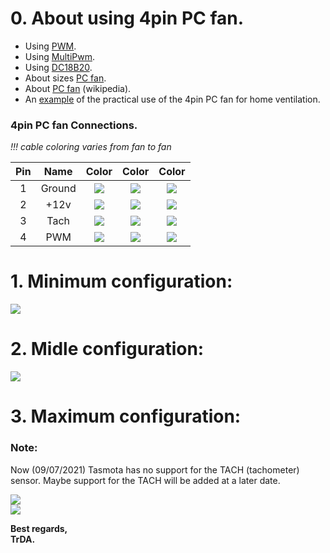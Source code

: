 # 0. About using 4pin PC fan.

- Using [PWM](https://tasmota.github.io/docs/Commands/#pwm).
- Using [MultiPwm](https://tasmota.github.io/docs/Commands/#setoption68).
- Using [DC18B20](https://tasmota.github.io/docs/DS18x20/).  
- About sizes [PC fan](https://digitalworld839.com/computer-case-fan-sizes/).  
- About [PC fan](https://en.wikipedia.org/wiki/Computer_fan) (wikipedia).  
- An [example](https://www.thingiverse.com/thing:4163250) of the practical use of the 4pin PC fan for home ventilation.  

### 4pin PC fan Connections.     
*!!! cable coloring varies from fan to fan*   

Pin|Name|Color|Color|Color|  
:-:|:-:|:-:|:-:|:-:|  
|1|Ground|![](https://img.shields.io/static/v1?label=&message=BLACK&color=black)|![](https://img.shields.io/static/v1?label=&message=RED&color=red)|![](https://img.shields.io/static/v1?label=&message=RED&color=red)|  
|2|+12v|![](https://img.shields.io/static/v1?label=&message=RED&color=red)|![](https://img.shields.io/static/v1?label=&message=YELLOW&color=yellow)|![](https://img.shields.io/static/v1?label=&message=RED&color=red)|  
|3|Tach|![](https://img.shields.io/static/v1?label=&message=BLUE&color=blue)|![](https://img.shields.io/static/v1?label=&message=GREEN&color=green)|![](https://img.shields.io/static/v1?label=&message=RED&color=red)|  
|4|PWM|![](https://img.shields.io/static/v1?label=&message=YELLOW&color=yellow)|![](https://img.shields.io/static/v1?label=&message=GEEN&color=greem)|![](https://img.shields.io/static/v1?label=&message=RED&color=red)|  

# 1. Minimum configuration:  

![](https://raw.githubusercontent.com/TrDA-hab/Projects/master/PC%20fan/501.jpg)  

# 2. Midle configuration:  

![](https://raw.githubusercontent.com/TrDA-hab/Projects/master/PC%20fan/502.jpg)  

# 3. Maximum configuration:  

### Note:
Now (09/07/2021) Tasmota has no support for the TAСH (tachometer) sensor. Maybe support for the TAСH will be added at a later date.

![](https://raw.githubusercontent.com/TrDA-hab/Projects/master/PC%20fan/503.jpg)  
![](https://raw.githubusercontent.com/TrDA-hab/Projects/master/PC%20fan/504.jpg)  

**Best regards,  
TrDA.**
